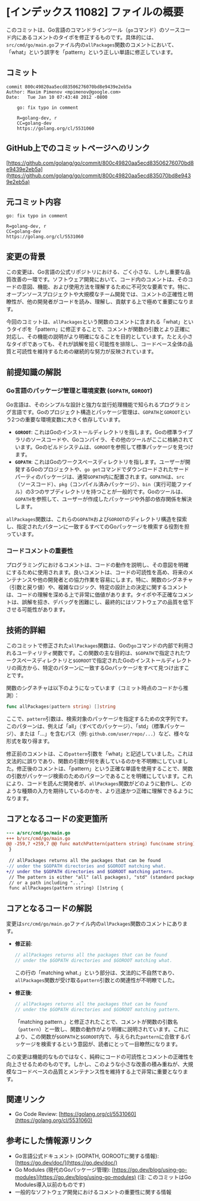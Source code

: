 # [インデックス 11082] ファイルの概要

このコミットは、Go言語のコマンドラインツール（`go`コマンド）のソースコード内にあるコメントのタイポを修正するものです。具体的には、`src/cmd/go/main.go`ファイル内の`allPackages`関数のコメントにおいて、「what」という誤字を「pattern」という正しい単語に修正しています。

## コミット

```
commit 800c49820aa5ecd83506276070bd8e9439e2eb5a
Author: Maxim Pimenov <mpimenov@google.com>
Date:   Tue Jan 10 07:43:48 2012 -0800

    go: fix typo in comment
    
    R=golang-dev, r
    CC=golang-dev
    https://golang.org/cl/5531060
```

## GitHub上でのコミットページへのリンク

[https://github.com/golang/go/commit/800c49820aa5ecd83506276070bd8e9439e2eb5a](https://github.com/golang/go/commit/800c49820aa5ecd835070bd8e9439e2eb5a)

## 元コミット内容

```
go: fix typo in comment

R=golang-dev, r
CC=golang-dev
https://golang.org/cl/5531060
```

## 変更の背景

この変更は、Go言語の公式リポジトリにおける、ごく小さな、しかし重要な品質改善の一環です。ソフトウェア開発において、コード内のコメントは、そのコードの意図、機能、および使用方法を理解するために不可欠な要素です。特に、オープンソースプロジェクトや大規模なチーム開発では、コメントの正確性と明瞭性が、他の開発者がコードを読み、理解し、貢献する上で極めて重要になります。

今回のコミットは、`allPackages`という関数のコメントに含まれる「what」というタイポを「pattern」に修正することで、コメントが関数の引数とより正確に対応し、その機能の説明がより明確になることを目的としています。たとえ小さなタイポであっても、それが誤解を招く可能性を排除し、コードベース全体の品質と可読性を維持するための継続的な努力が反映されています。

## 前提知識の解説

### Go言語のパッケージ管理と環境変数 (`GOPATH`, `GOROOT`)

Go言語は、そのシンプルな設計と強力な並行処理機能で知られるプログラミング言語です。Goのプロジェクト構造とパッケージ管理は、`GOPATH`と`GOROOT`という2つの重要な環境変数に大きく依存しています。

*   **`GOROOT`**: これはGoのインストールディレクトリを指します。Goの標準ライブラリのソースコードや、Goコンパイラ、その他のツールがここに格納されています。Goのビルドシステムは、`GOROOT`を参照して標準パッケージを見つけます。
*   **`GOPATH`**: これはGoのワークスペースディレクトリを指します。ユーザーが開発するGoのプロジェクトや、`go get`コマンドでダウンロードされたサードパーティのパッケージは、通常`GOPATH`内に配置されます。`GOPATH`は、`src`（ソースコード）、`pkg`（コンパイル済みパッケージ）、`bin`（実行可能ファイル）の3つのサブディレクトリを持つことが一般的です。Goのツールは、`GOPATH`を参照して、ユーザーが作成したパッケージや外部の依存関係を解決します。

`allPackages`関数は、これらの`GOPATH`および`GOROOT`のディレクトリ構造を探索し、指定されたパターンに一致するすべてのGoパッケージを検索する役割を担っています。

### コードコメントの重要性

プログラミングにおけるコメントは、コードの動作を説明し、その意図を明確にするために使用されます。良いコメントは、コードの可読性を高め、将来のメンテナンスや他の開発者との協力作業を容易にします。特に、関数のシグネチャ（引数と戻り値）や、複雑なロジック、特定の設計上の決定に関するコメントは、コードの理解を深める上で非常に価値があります。タイポや不正確なコメントは、誤解を招き、デバッグを困難にし、最終的にはソフトウェアの品質を低下させる可能性があります。

## 技術的詳細

このコミットで修正された`allPackages`関数は、Goの`go`コマンドの内部で利用されるユーティリティ関数です。この関数の主な目的は、`$GOPATH`で指定されたワークスペースディレクトリと`$GOROOT`で指定されたGoのインストールディレクトリの両方から、特定のパターンに一致するGoパッケージをすべて見つけ出すことです。

関数のシグネチャは以下のようになっています（コミット時点のコードから推測）：

```go
func allPackages(pattern string) []string
```

ここで、`pattern`引数は、検索対象のパッケージを指定するための文字列です。このパターンは、例えば「all」（すべてのパッケージ）、「std」（標準パッケージ）、または「...」を含むパス（例: `github.com/user/repo/...`）など、様々な形式を取り得ます。

修正前のコメントは、この`pattern`引数を「what」と記述していました。これは文法的に誤りであり、関数の引数が何を表しているのかを不明瞭にしていました。修正後のコメントは、「pattern」という正確な単語を使用することで、関数の引数がパッケージ検索のためのパターンであることを明確にしています。これにより、コードを読んだ開発者が、`allPackages`関数がどのように動作し、どのような種類の入力を期待しているのかを、より迅速かつ正確に理解できるようになります。

## コアとなるコードの変更箇所

```diff
--- a/src/cmd/go/main.go
+++ b/src/cmd/go/main.go
@@ -259,7 +259,7 @@ func matchPattern(pattern string) func(name string) bool {
 }
 
 // allPackages returns all the packages that can be found
-// under the $GOPATH directories and $GOROOT matching what.
+// under the $GOPATH directories and $GOROOT matching pattern.
 // The pattern is either "all" (all packages), "std" (standard packages)
 // or a path including "...".
 func allPackages(pattern string) []string {
```

## コアとなるコードの解説

変更は`src/cmd/go/main.go`ファイル内の`allPackages`関数のコメントにあります。

*   **修正前**:
    ```go
    // allPackages returns all the packages that can be found
    // under the $GOPATH directories and $GOROOT matching what.
    ```
    この行の「matching what.」という部分は、文法的に不自然であり、`allPackages`関数が受け取る`pattern`引数との関連性が不明瞭でした。

*   **修正後**:
    ```go
    // allPackages returns all the packages that can be found
    // under the $GOPATH directories and $GOROOT matching pattern.
    ```
    「matching pattern.」と修正されたことで、コメントが関数の引数名（`pattern`）と一致し、関数の動作がより明確に説明されています。これにより、この関数が`$GOPATH`と`$GOROOT`内で、与えられた`pattern`に合致するパッケージを検索するという意図が、読者にとって一目瞭然になります。

この変更は機能的なものではなく、純粋にコードの可読性とコメントの正確性を向上させるためのものです。しかし、このような小さな改善の積み重ねが、大規模なコードベースの品質とメンテナンス性を維持する上で非常に重要となります。

## 関連リンク

*   Go Code Review: [https://golang.org/cl/5531060](https://golang.org/cl/5531060)

## 参考にした情報源リンク

*   Go言語公式ドキュメント (GOPATH, GOROOTに関する情報): [https://go.dev/doc/](https://go.dev/doc/)
*   Go Modules (現代のGoパッケージ管理): [https://go.dev/blog/using-go-modules](https://go.dev/blog/using-go-modules) (注: このコミットはGo Modules導入以前のものです)
*   一般的なソフトウェア開発におけるコメントの重要性に関する情報

